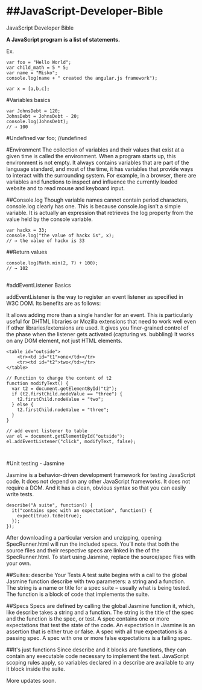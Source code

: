 ##JavaScript-Developer-Bible
==========================

JavaScript Developer Bible

**A JavaScript program is a list of statements.**

Ex.
```
var foo = "Hello World";
var child_math = 5 * 5;
var name = "Misko";
console.log(name + " created the angular.js framework");
```
```
var x = [a,b,c];
```
#Variables basics
```
var JohnsDebt = 120;
JohnsDebt = JohnsDebt - 20;
console.log(JohnsDebt);
// → 100
```
#Undefined
var foo; //undefined

#Environment
The collection of variables and their values that exist at a given time is called the environment. When a program starts up, this environment is not empty. It always contains variables that are part of the language standard, and most of the time, it has variables that provide ways to interact with the surrounding system. For example, in a browser, there are variables and functions to inspect and influence the currently loaded website and to read mouse and keyboard input.

##Console.log
Though variable names cannot contain period characters, console.log clearly has one. This is because console.log isn’t a simple variable. It is actually an expression that retrieves the log property from the value held by the console variable.
```
var hackx = 33;
console.log("the value of hackx is", x);
// → the value of hackx is 33
```
##Return values
```
console.log(Math.min(2, 7) + 100);
// → 102
```
##

#addEventListener Basics

addEventListener is the way to register an event listener as specified in W3C DOM. Its benefits are as follows:

It allows adding more than a single handler for an event. This is particularly useful for DHTML libraries or Mozilla extensions that need to work well even if other libraries/extensions are used.
It gives you finer-grained control of the phase when the listener gets activated (capturing vs. bubbling)
It works on any DOM element, not just HTML elements.

```
<table id="outside">
    <tr><td id="t1">one</td></tr>
    <tr><td id="t2">two</td></tr>
</table>

// Function to change the content of t2
function modifyText() {
  var t2 = document.getElementById("t2");
  if (t2.firstChild.nodeValue == "three") {
    t2.firstChild.nodeValue = "two";
  } else {
    t2.firstChild.nodeValue = "three";
  }
}

// add event listener to table
var el = document.getElementById("outside");
el.addEventListener("click", modifyText, false);



```
#Unit testing - Jasmine

Jasmine is a behavior-driven development framework for testing JavaScript code. It does not depend on any other JavaScript frameworks. It does not require a DOM. And it has a clean, obvious syntax so that you can easily write tests.

```
describe("A suite", function() {
  it("contains spec with an expectation", function() {
    expect(true).toBe(true);
  });
});
```
After downloading a particular version and unzipping, opening SpecRunner.html will run the included specs. You’ll note that both the source files and their respective specs are linked in the <head> of the SpecRunner.html. To start using Jasmine, replace the source/spec files with your own.

##Suites: describe Your Tests
A test suite begins with a call to the global Jasmine function describe with two parameters: a string and a function. The string is a name or title for a spec suite – usually what is being tested. The function is a block of code that implements the suite.

##Specs
Specs are defined by calling the global Jasmine function it, which, like describe takes a string and a function. The string is the title of the spec and the function is the spec, or test. A spec contains one or more expectations that test the state of the code. An expectation in Jasmine is an assertion that is either true or false. A spec with all true expectations is a passing spec. A spec with one or more false expectations is a failing spec.

##It's just functions
Since describe and it blocks are functions, they can contain any executable code necessary to implement the test. JavaScript scoping rules apply, so variables declared in a describe are available to any it block inside the suite.

More updates soon.
